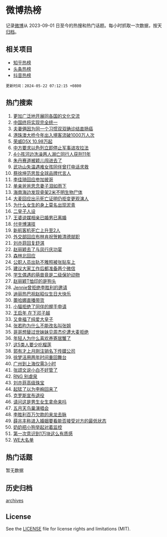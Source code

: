 # 微博热榜

记录[微博](https://www.weibo.com)从 2023-09-01 日至今的热搜和热门话题。每小时抓取一次数据，按天[归档](archives)。

## 相关项目

- [知乎热榜](https://github.com/hotarchive/zhihu)
- [头条热榜](https://github.com/hotarchive/toutiao)
- [抖音热榜](https://github.com/hotarchive/douyin)


`更新时间：2024-05-22 07:12:15 +0800`

## 热门搜索

1. [更加广泛地开展同各国的文化交流](https://m.weibo.cn/search?containerid=100103type%3D1%26t%3D10%26q%3D%23%E6%9B%B4%E5%8A%A0%E5%B9%BF%E6%B3%9B%E5%9C%B0%E5%BC%80%E5%B1%95%E5%90%8C%E5%90%84%E5%9B%BD%E7%9A%84%E6%96%87%E5%8C%96%E4%BA%A4%E6%B5%81%23&stream_entry_id=51&isnewpage=1&extparam=seat%3D1%26stream_entry_id%3D51%26c_type%3D51%26q%3D%2523%25E6%259B%25B4%25E5%258A%25A0%25E5%25B9%25BF%25E6%25B3%259B%25E5%259C%25B0%25E5%25BC%2580%25E5%25B1%2595%25E5%2590%258C%25E5%2590%2584%25E5%259B%25BD%25E7%259A%2584%25E6%2596%2587%25E5%258C%2596%25E4%25BA%25A4%25E6%25B5%2581%2523%26cate%3D10103%26pos%3D0%26dgr%3D0%26filter_type%3Drealtimehot%26display_time%3D1716333134%26pre_seqid%3D1716333134089032306172)
1. [中国终将实现完全统一](https://m.weibo.cn/search?containerid=100103type%3D1%26t%3D10%26q%3D%23%E4%B8%AD%E5%9B%BD%E7%BB%88%E5%B0%86%E5%AE%9E%E7%8E%B0%E5%AE%8C%E5%85%A8%E7%BB%9F%E4%B8%80%23&stream_entry_id=31&isnewpage=1&extparam=seat%3D1%26stream_entry_id%3D31%26flag%3D2%26lcate%3D5001%26band_rank%3D1%26filter_type%3Drealtimehot%26realpos%3D1%26c_type%3D31%26q%3D%2523%25E4%25B8%25AD%25E5%259B%25BD%25E7%25BB%2588%25E5%25B0%2586%25E5%25AE%259E%25E7%258E%25B0%25E5%25AE%258C%25E5%2585%25A8%25E7%25BB%259F%25E4%25B8%2580%2523%26cate%3D5001%26pos%3D0%26dgr%3D0%26display_time%3D1716333134%26pre_seqid%3D1716333134089032306172)
1. [夫妻俩因为同一个习惯双双确诊结直肠癌](https://m.weibo.cn/search?containerid=100103type%3D1%26t%3D10%26q%3D%23%E5%A4%AB%E5%A6%BB%E4%BF%A9%E5%9B%A0%E4%B8%BA%E5%90%8C%E4%B8%80%E4%B8%AA%E4%B9%A0%E6%83%AF%E5%8F%8C%E5%8F%8C%E7%A1%AE%E8%AF%8A%E7%BB%93%E7%9B%B4%E8%82%A0%E7%99%8C%23&stream_entry_id=31&isnewpage=1&extparam=seat%3D1%26stream_entry_id%3D31%26flag%3D2%26lcate%3D5001%26band_rank%3D2%26filter_type%3Drealtimehot%26realpos%3D2%26c_type%3D31%26q%3D%2523%25E5%25A4%25AB%25E5%25A6%25BB%25E4%25BF%25A9%25E5%259B%25A0%25E4%25B8%25BA%25E5%2590%258C%25E4%25B8%2580%25E4%25B8%25AA%25E4%25B9%25A0%25E6%2583%25AF%25E5%258F%258C%25E5%258F%258C%25E7%25A1%25AE%25E8%25AF%258A%25E7%25BB%2593%25E7%259B%25B4%25E8%2582%25A0%25E7%2599%258C%2523%26cate%3D5001%26pos%3D1%26dgr%3D0%26display_time%3D1716333134%26pre_seqid%3D1716333134089032306172)
1. [港珠澳大桥今年出入境客流破1000万人次](https://m.weibo.cn/search?containerid=100103type%3D1%26t%3D10%26q%3D%23%E6%B8%AF%E7%8F%A0%E6%BE%B3%E5%A4%A7%E6%A1%A5%E4%BB%8A%E5%B9%B4%E5%87%BA%E5%85%A5%E5%A2%83%E5%AE%A2%E6%B5%81%E7%A0%B41000%E4%B8%87%E4%BA%BA%E6%AC%A1%23&stream_entry_id=31&isnewpage=1&extparam=seat%3D1%26stream_entry_id%3D31%26flag%3D0%26lcate%3D5001%26band_rank%3D3%26filter_type%3Drealtimehot%26realpos%3D3%26c_type%3D31%26q%3D%2523%25E6%25B8%25AF%25E7%258F%25A0%25E6%25BE%25B3%25E5%25A4%25A7%25E6%25A1%25A5%25E4%25BB%258A%25E5%25B9%25B4%25E5%2587%25BA%25E5%2585%25A5%25E5%25A2%2583%25E5%25AE%25A2%25E6%25B5%2581%25E7%25A0%25B41000%25E4%25B8%2587%25E4%25BA%25BA%25E6%25AC%25A1%2523%26cate%3D5001%26pos%3D2%26dgr%3D0%26display_time%3D1716333134%26pre_seqid%3D1716333134089032306172)
1. [荣威D5X 10.98万起](https://m.weibo.cn/search?containerid=100103type%3D1%26t%3D10%26q%3D%23%E8%8D%A3%E5%A8%81D5X+10.98%E4%B8%87%E8%B5%B7%23&stream_entry_id=31&isnewpage=1&extparam=seat%3D1%26stream_entry_id%3D31%26c_type%3D31%26band_rank%3D4%26filter_type%3Drealtimehot%26lcate%3D5001%26topic_ad%3D1%26is_ad_pos%3D1%26cate%3D5001%26q%3D%2523%25E8%258D%25A3%25E5%25A8%2581D5X%252010.98%25E4%25B8%2587%25E8%25B5%25B7%2523%26pos%3D3%26dgr%3D0%26adid%3D237447%26display_time%3D1716333134%26pre_seqid%3D1716333134089032306172)
1. [中方要求以色列立即停止军事进攻拉法](https://m.weibo.cn/search?containerid=100103type%3D1%26t%3D10%26q%3D%23%E4%B8%AD%E6%96%B9%E8%A6%81%E6%B1%82%E4%BB%A5%E8%89%B2%E5%88%97%E7%AB%8B%E5%8D%B3%E5%81%9C%E6%AD%A2%E5%86%9B%E4%BA%8B%E8%BF%9B%E6%94%BB%E6%8B%89%E6%B3%95%23&stream_entry_id=31&isnewpage=1&extparam=seat%3D1%26stream_entry_id%3D31%26flag%3D2%26lcate%3D5001%26band_rank%3D4%26filter_type%3Drealtimehot%26realpos%3D4%26c_type%3D31%26q%3D%2523%25E4%25B8%25AD%25E6%2596%25B9%25E8%25A6%2581%25E6%25B1%2582%25E4%25BB%25A5%25E8%2589%25B2%25E5%2588%2597%25E7%25AB%258B%25E5%258D%25B3%25E5%2581%259C%25E6%25AD%25A2%25E5%2586%259B%25E4%25BA%258B%25E8%25BF%259B%25E6%2594%25BB%25E6%258B%2589%25E6%25B3%2595%2523%26cate%3D5001%26pos%3D4%26dgr%3D0%26display_time%3D1716333134%26pre_seqid%3D1716333134089032306172)
1. [4小孩河边洗澡两人溺亡同行人获刑11年](https://m.weibo.cn/search?containerid=100103type%3D1%26t%3D10%26q%3D%234%E5%B0%8F%E5%AD%A9%E6%B2%B3%E8%BE%B9%E6%B4%97%E6%BE%A1%E4%B8%A4%E4%BA%BA%E6%BA%BA%E4%BA%A1%E5%90%8C%E8%A1%8C%E4%BA%BA%E8%8E%B7%E5%88%9111%E5%B9%B4%23&stream_entry_id=31&isnewpage=1&extparam=seat%3D1%26stream_entry_id%3D31%26flag%3D2%26lcate%3D5001%26band_rank%3D5%26filter_type%3Drealtimehot%26realpos%3D5%26c_type%3D31%26q%3D%25234%25E5%25B0%258F%25E5%25AD%25A9%25E6%25B2%25B3%25E8%25BE%25B9%25E6%25B4%2597%25E6%25BE%25A1%25E4%25B8%25A4%25E4%25BA%25BA%25E6%25BA%25BA%25E4%25BA%25A1%25E5%2590%258C%25E8%25A1%258C%25E4%25BA%25BA%25E8%258E%25B7%25E5%2588%259111%25E5%25B9%25B4%2523%26cate%3D5001%26pos%3D5%26dgr%3D0%26display_time%3D1716333134%26pre_seqid%3D1716333134089032306172)
1. [朱丹赛道被颖儿闯进去了](https://m.weibo.cn/search?containerid=100103type%3D1%26t%3D10%26q%3D%23%E6%9C%B1%E4%B8%B9%E8%B5%9B%E9%81%93%E8%A2%AB%E9%A2%96%E5%84%BF%E9%97%AF%E8%BF%9B%E5%8E%BB%E4%BA%86%23&stream_entry_id=31&isnewpage=1&extparam=seat%3D1%26stream_entry_id%3D31%26flag%3D2%26lcate%3D5001%26band_rank%3D6%26filter_type%3Drealtimehot%26realpos%3D6%26c_type%3D31%26q%3D%2523%25E6%259C%25B1%25E4%25B8%25B9%25E8%25B5%259B%25E9%2581%2593%25E8%25A2%25AB%25E9%25A2%2596%25E5%2584%25BF%25E9%2597%25AF%25E8%25BF%259B%25E5%258E%25BB%25E4%25BA%2586%2523%26cate%3D5001%26pos%3D6%26dgr%3D0%26display_time%3D1716333134%26pre_seqid%3D1716333134089032306172)
1. [武功山失温遇难女孩同伴曾打电话求救](https://m.weibo.cn/search?containerid=100103type%3D1%26t%3D10%26q%3D%23%E6%AD%A6%E5%8A%9F%E5%B1%B1%E5%A4%B1%E6%B8%A9%E9%81%87%E9%9A%BE%E5%A5%B3%E5%AD%A9%E5%90%8C%E4%BC%B4%E6%9B%BE%E6%89%93%E7%94%B5%E8%AF%9D%E6%B1%82%E6%95%91%23&stream_entry_id=31&isnewpage=1&extparam=seat%3D1%26stream_entry_id%3D31%26flag%3D2%26lcate%3D5001%26band_rank%3D7%26filter_type%3Drealtimehot%26realpos%3D7%26c_type%3D31%26q%3D%2523%25E6%25AD%25A6%25E5%258A%259F%25E5%25B1%25B1%25E5%25A4%25B1%25E6%25B8%25A9%25E9%2581%2587%25E9%259A%25BE%25E5%25A5%25B3%25E5%25AD%25A9%25E5%2590%258C%25E4%25BC%25B4%25E6%259B%25BE%25E6%2589%2593%25E7%2594%25B5%25E8%25AF%259D%25E6%25B1%2582%25E6%2595%2591%2523%26cate%3D5001%26pos%3D7%26dgr%3D0%26display_time%3D1716333134%26pre_seqid%3D1716333134089032306172)
1. [蔡徐坤范思哲全球品牌代言人](https://m.weibo.cn/search?containerid=100103type%3D1%26t%3D10%26q%3D%23%E8%94%A1%E5%BE%90%E5%9D%A4%E8%8C%83%E6%80%9D%E5%93%B2%E5%85%A8%E7%90%83%E5%93%81%E7%89%8C%E4%BB%A3%E8%A8%80%E4%BA%BA%23&stream_entry_id=31&isnewpage=1&extparam=seat%3D1%26stream_entry_id%3D31%26flag%3D16%26lcate%3D5001%26band_rank%3D8%26filter_type%3Drealtimehot%26realpos%3D8%26c_type%3D31%26q%3D%2523%25E8%2594%25A1%25E5%25BE%2590%25E5%259D%25A4%25E8%258C%2583%25E6%2580%259D%25E5%2593%25B2%25E5%2585%25A8%25E7%2590%2583%25E5%2593%2581%25E7%2589%258C%25E4%25BB%25A3%25E8%25A8%2580%25E4%25BA%25BA%2523%26cate%3D5001%26pos%3D8%26dgr%3D0%26display_time%3D1716333134%26pre_seqid%3D1716333134089032306172)
1. [李佳琦回应参加披哥](https://m.weibo.cn/search?containerid=100103type%3D1%26t%3D10%26q%3D%23%E6%9D%8E%E4%BD%B3%E7%90%A6%E5%9B%9E%E5%BA%94%E5%8F%82%E5%8A%A0%E6%8A%AB%E5%93%A5%23&stream_entry_id=31&isnewpage=1&extparam=seat%3D1%26stream_entry_id%3D31%26flag%3D2%26lcate%3D5001%26band_rank%3D9%26filter_type%3Drealtimehot%26realpos%3D9%26c_type%3D31%26q%3D%2523%25E6%259D%258E%25E4%25BD%25B3%25E7%2590%25A6%25E5%259B%259E%25E5%25BA%2594%25E5%258F%2582%25E5%258A%25A0%25E6%258A%25AB%25E5%2593%25A5%2523%26cate%3D5001%26pos%3D9%26dgr%3D0%26display_time%3D1716333134%26pre_seqid%3D1716333134089032306172)
1. [单亲爸爸思念妻子泪如雨下](https://m.weibo.cn/search?containerid=100103type%3D1%26t%3D10%26q%3D%23%E5%8D%95%E4%BA%B2%E7%88%B8%E7%88%B8%E6%80%9D%E5%BF%B5%E5%A6%BB%E5%AD%90%E6%B3%AA%E5%A6%82%E9%9B%A8%E4%B8%8B%23&stream_entry_id=31&isnewpage=1&extparam=seat%3D1%26stream_entry_id%3D31%26flag%3D32768%26lcate%3D5001%26band_rank%3D10%26filter_type%3Drealtimehot%26realpos%3D10%26c_type%3D31%26q%3D%2523%25E5%258D%2595%25E4%25BA%25B2%25E7%2588%25B8%25E7%2588%25B8%25E6%2580%259D%25E5%25BF%25B5%25E5%25A6%25BB%25E5%25AD%2590%25E6%25B3%25AA%25E5%25A6%2582%25E9%259B%25A8%25E4%25B8%258B%2523%26cate%3D5001%26pos%3D10%26dgr%3D0%26display_time%3D1716333134%26pre_seqid%3D1716333134089032306172)
1. [海南海边发现骨架2米不明生物尸体](https://m.weibo.cn/search?containerid=100103type%3D1%26t%3D10%26q%3D%23%E6%B5%B7%E5%8D%97%E6%B5%B7%E8%BE%B9%E5%8F%91%E7%8E%B0%E9%AA%A8%E6%9E%B62%E7%B1%B3%E4%B8%8D%E6%98%8E%E7%94%9F%E7%89%A9%E5%B0%B8%E4%BD%93%23&stream_entry_id=31&isnewpage=1&extparam=seat%3D1%26stream_entry_id%3D31%26flag%3D2%26lcate%3D5001%26band_rank%3D11%26filter_type%3Drealtimehot%26realpos%3D11%26c_type%3D31%26q%3D%2523%25E6%25B5%25B7%25E5%258D%2597%25E6%25B5%25B7%25E8%25BE%25B9%25E5%258F%2591%25E7%258E%25B0%25E9%25AA%25A8%25E6%259E%25B62%25E7%25B1%25B3%25E4%25B8%258D%25E6%2598%258E%25E7%2594%259F%25E7%2589%25A9%25E5%25B0%25B8%25E4%25BD%2593%2523%26cate%3D5001%26pos%3D11%26dgr%3D0%26display_time%3D1716333134%26pre_seqid%3D1716333134089032306172)
1. [大麦回应出示死亡证明仍拒变更观演人](https://m.weibo.cn/search?containerid=100103type%3D1%26t%3D10%26q%3D%23%E5%A4%A7%E9%BA%A6%E5%9B%9E%E5%BA%94%E5%87%BA%E7%A4%BA%E6%AD%BB%E4%BA%A1%E8%AF%81%E6%98%8E%E4%BB%8D%E6%8B%92%E5%8F%98%E6%9B%B4%E8%A7%82%E6%BC%94%E4%BA%BA%23&stream_entry_id=31&isnewpage=1&extparam=seat%3D1%26stream_entry_id%3D31%26flag%3D2%26lcate%3D5001%26band_rank%3D12%26filter_type%3Drealtimehot%26realpos%3D12%26c_type%3D31%26q%3D%2523%25E5%25A4%25A7%25E9%25BA%25A6%25E5%259B%259E%25E5%25BA%2594%25E5%2587%25BA%25E7%25A4%25BA%25E6%25AD%25BB%25E4%25BA%25A1%25E8%25AF%2581%25E6%2598%258E%25E4%25BB%258D%25E6%258B%2592%25E5%258F%2598%25E6%259B%25B4%25E8%25A7%2582%25E6%25BC%2594%25E4%25BA%25BA%2523%26cate%3D5001%26pos%3D12%26dgr%3D0%26display_time%3D1716333134%26pre_seqid%3D1716333134089032306172)
1. [为什么女生的身上莫名出现淤青](https://m.weibo.cn/search?containerid=100103type%3D1%26t%3D10%26q%3D%E4%B8%BA%E4%BB%80%E4%B9%88%E5%A5%B3%E7%94%9F%E7%9A%84%E8%BA%AB%E4%B8%8A%E8%8E%AB%E5%90%8D%E5%87%BA%E7%8E%B0%E6%B7%A4%E9%9D%92&stream_entry_id=31&isnewpage=1&extparam=seat%3D1%26stream_entry_id%3D31%26flag%3D2%26lcate%3D5001%26band_rank%3D13%26filter_type%3Drealtimehot%26realpos%3D13%26c_type%3D31%26q%3D%25E4%25B8%25BA%25E4%25BB%2580%25E4%25B9%2588%25E5%25A5%25B3%25E7%2594%259F%25E7%259A%2584%25E8%25BA%25AB%25E4%25B8%258A%25E8%258E%25AB%25E5%2590%258D%25E5%2587%25BA%25E7%258E%25B0%25E6%25B7%25A4%25E9%259D%2592%26cate%3D5001%26pos%3D13%26dgr%3D0%26display_time%3D1716333134%26pre_seqid%3D1716333134089032306172)
1. [二皇子人设](https://m.weibo.cn/search?containerid=100103type%3D1%26t%3D10%26q%3D%23%E4%BA%8C%E7%9A%87%E5%AD%90%E4%BA%BA%E8%AE%BE%23&stream_entry_id=31&isnewpage=1&extparam=seat%3D1%26stream_entry_id%3D31%26flag%3D0%26lcate%3D5001%26band_rank%3D14%26filter_type%3Drealtimehot%26realpos%3D14%26c_type%3D31%26q%3D%2523%25E4%25BA%258C%25E7%259A%2587%25E5%25AD%2590%25E4%25BA%25BA%25E8%25AE%25BE%2523%26cate%3D5001%26pos%3D14%26dgr%3D0%26display_time%3D1716333134%26pre_seqid%3D1716333134089032306172)
1. [王婆说媒相亲已婚男已离婚](https://m.weibo.cn/search?containerid=100103type%3D1%26t%3D10%26q%3D%23%E7%8E%8B%E5%A9%86%E8%AF%B4%E5%AA%92%E7%9B%B8%E4%BA%B2%E5%B7%B2%E5%A9%9A%E7%94%B7%E5%B7%B2%E7%A6%BB%E5%A9%9A%23&stream_entry_id=31&isnewpage=1&extparam=seat%3D1%26stream_entry_id%3D31%26flag%3D0%26lcate%3D5001%26band_rank%3D15%26filter_type%3Drealtimehot%26realpos%3D15%26c_type%3D31%26q%3D%2523%25E7%258E%258B%25E5%25A9%2586%25E8%25AF%25B4%25E5%25AA%2592%25E7%259B%25B8%25E4%25BA%25B2%25E5%25B7%25B2%25E5%25A9%259A%25E7%2594%25B7%25E5%25B7%25B2%25E7%25A6%25BB%25E5%25A9%259A%2523%26cate%3D5001%26pos%3D15%26dgr%3D0%26display_time%3D1716333134%26pre_seqid%3D1716333134089032306172)
1. [付辛博演技](https://m.weibo.cn/search?containerid=100103type%3D1%26t%3D10%26q%3D%E4%BB%98%E8%BE%9B%E5%8D%9A%E6%BC%94%E6%8A%80&stream_entry_id=31&isnewpage=1&extparam=seat%3D1%26stream_entry_id%3D31%26flag%3D0%26lcate%3D5001%26band_rank%3D16%26filter_type%3Drealtimehot%26realpos%3D16%26c_type%3D31%26q%3D%25E4%25BB%2598%25E8%25BE%259B%25E5%258D%259A%25E6%25BC%2594%25E6%258A%2580%26cate%3D5001%26pos%3D16%26dgr%3D0%26display_time%3D1716333134%26pre_seqid%3D1716333134089032306172)
1. [新航客机死亡上升至2人](https://m.weibo.cn/search?containerid=100103type%3D1%26t%3D10%26q%3D%23%E6%96%B0%E8%88%AA%E5%AE%A2%E6%9C%BA%E6%AD%BB%E4%BA%A1%E4%B8%8A%E5%8D%87%E8%87%B32%E4%BA%BA%23&stream_entry_id=31&isnewpage=1&extparam=seat%3D1%26stream_entry_id%3D31%26flag%3D0%26lcate%3D5001%26band_rank%3D17%26filter_type%3Drealtimehot%26realpos%3D17%26c_type%3D31%26q%3D%2523%25E6%2596%25B0%25E8%2588%25AA%25E5%25AE%25A2%25E6%259C%25BA%25E6%25AD%25BB%25E4%25BA%25A1%25E4%25B8%258A%25E5%258D%2587%25E8%2587%25B32%25E4%25BA%25BA%2523%26cate%3D5001%26pos%3D17%26dgr%3D0%26display_time%3D1716333134%26pre_seqid%3D1716333134089032306172)
1. [外交部回应布林肯祝贺赖清德就职](https://m.weibo.cn/search?containerid=100103type%3D1%26t%3D10%26q%3D%23%E5%A4%96%E4%BA%A4%E9%83%A8%E5%9B%9E%E5%BA%94%E5%B8%83%E6%9E%97%E8%82%AF%E7%A5%9D%E8%B4%BA%E8%B5%96%E6%B8%85%E5%BE%B7%E5%B0%B1%E8%81%8C%23&stream_entry_id=31&isnewpage=1&extparam=seat%3D1%26stream_entry_id%3D31%26flag%3D0%26lcate%3D5001%26band_rank%3D18%26filter_type%3Drealtimehot%26realpos%3D18%26c_type%3D31%26q%3D%2523%25E5%25A4%2596%25E4%25BA%25A4%25E9%2583%25A8%25E5%259B%259E%25E5%25BA%2594%25E5%25B8%2583%25E6%259E%2597%25E8%2582%25AF%25E7%25A5%259D%25E8%25B4%25BA%25E8%25B5%2596%25E6%25B8%2585%25E5%25BE%25B7%25E5%25B0%25B1%25E8%2581%258C%2523%26cate%3D5001%26pos%3D18%26dgr%3D0%26display_time%3D1716333134%26pre_seqid%3D1716333134089032306172)
1. [刘亦菲回复舒淇](https://m.weibo.cn/search?containerid=100103type%3D1%26t%3D10%26q%3D%23%E5%88%98%E4%BA%A6%E8%8F%B2%E5%9B%9E%E5%A4%8D%E8%88%92%E6%B7%87%23&stream_entry_id=31&isnewpage=1&extparam=seat%3D1%26stream_entry_id%3D31%26flag%3D0%26lcate%3D5001%26band_rank%3D19%26filter_type%3Drealtimehot%26realpos%3D19%26c_type%3D31%26q%3D%2523%25E5%2588%2598%25E4%25BA%25A6%25E8%258F%25B2%25E5%259B%259E%25E5%25A4%258D%25E8%2588%2592%25E6%25B7%2587%2523%26cate%3D5001%26pos%3D19%26dgr%3D0%26display_time%3D1716333134%26pre_seqid%3D1716333134089032306172)
1. [赵丽颖去了与凤行庆功宴](https://m.weibo.cn/search?containerid=100103type%3D1%26t%3D10%26q%3D%23%E8%B5%B5%E4%B8%BD%E9%A2%96%E5%8E%BB%E4%BA%86%E4%B8%8E%E5%87%A4%E8%A1%8C%E5%BA%86%E5%8A%9F%E5%AE%B4%23&stream_entry_id=31&isnewpage=1&extparam=seat%3D1%26stream_entry_id%3D31%26flag%3D0%26lcate%3D5001%26band_rank%3D20%26filter_type%3Drealtimehot%26realpos%3D20%26c_type%3D31%26q%3D%2523%25E8%25B5%25B5%25E4%25B8%25BD%25E9%25A2%2596%25E5%258E%25BB%25E4%25BA%2586%25E4%25B8%258E%25E5%2587%25A4%25E8%25A1%258C%25E5%25BA%2586%25E5%258A%259F%25E5%25AE%25B4%2523%26cate%3D5001%26pos%3D20%26dgr%3D0%26display_time%3D1716333134%26pre_seqid%3D1716333134089032306172)
1. [森林北回应](https://m.weibo.cn/search?containerid=100103type%3D1%26t%3D10%26q%3D%23%E6%A3%AE%E6%9E%97%E5%8C%97%E5%9B%9E%E5%BA%94%23&stream_entry_id=31&isnewpage=1&extparam=seat%3D1%26stream_entry_id%3D31%26flag%3D2%26lcate%3D5001%26band_rank%3D21%26filter_type%3Drealtimehot%26realpos%3D21%26c_type%3D31%26q%3D%2523%25E6%25A3%25AE%25E6%259E%2597%25E5%258C%2597%25E5%259B%259E%25E5%25BA%2594%2523%26cate%3D5001%26pos%3D21%26dgr%3D0%26display_time%3D1716333134%26pre_seqid%3D1716333134089032306172)
1. [公职人员出轨不雅照被张贴车上](https://m.weibo.cn/search?containerid=100103type%3D1%26t%3D10%26q%3D%23%E5%85%AC%E8%81%8C%E4%BA%BA%E5%91%98%E5%87%BA%E8%BD%A8%E4%B8%8D%E9%9B%85%E7%85%A7%E8%A2%AB%E5%BC%A0%E8%B4%B4%E8%BD%A6%E4%B8%8A%23&stream_entry_id=31&isnewpage=1&extparam=seat%3D1%26stream_entry_id%3D31%26flag%3D2%26lcate%3D5001%26band_rank%3D22%26filter_type%3Drealtimehot%26realpos%3D22%26c_type%3D31%26q%3D%2523%25E5%2585%25AC%25E8%2581%258C%25E4%25BA%25BA%25E5%2591%2598%25E5%2587%25BA%25E8%25BD%25A8%25E4%25B8%258D%25E9%259B%2585%25E7%2585%25A7%25E8%25A2%25AB%25E5%25BC%25A0%25E8%25B4%25B4%25E8%25BD%25A6%25E4%25B8%258A%2523%26cate%3D5001%26pos%3D22%26dgr%3D0%26display_time%3D1716333134%26pre_seqid%3D1716333134089032306172)
1. [建议大家工作后都准备两个微信](https://m.weibo.cn/search?containerid=100103type%3D1%26t%3D10%26q%3D%23%E5%BB%BA%E8%AE%AE%E5%A4%A7%E5%AE%B6%E5%B7%A5%E4%BD%9C%E5%90%8E%E9%83%BD%E5%87%86%E5%A4%87%E4%B8%A4%E4%B8%AA%E5%BE%AE%E4%BF%A1%23&stream_entry_id=31&isnewpage=1&extparam=seat%3D1%26stream_entry_id%3D31%26flag%3D0%26lcate%3D5001%26band_rank%3D23%26filter_type%3Drealtimehot%26realpos%3D23%26c_type%3D31%26q%3D%2523%25E5%25BB%25BA%25E8%25AE%25AE%25E5%25A4%25A7%25E5%25AE%25B6%25E5%25B7%25A5%25E4%25BD%259C%25E5%2590%258E%25E9%2583%25BD%25E5%2587%2586%25E5%25A4%2587%25E4%25B8%25A4%25E4%25B8%25AA%25E5%25BE%25AE%25E4%25BF%25A1%2523%26cate%3D5001%26pos%3D23%26dgr%3D0%26display_time%3D1716333134%26pre_seqid%3D1716333134089032306172)
1. [学生偶遇的萌兽竟是二级保护动物](https://m.weibo.cn/search?containerid=100103type%3D1%26t%3D10%26q%3D%23%E5%AD%A6%E7%94%9F%E5%81%B6%E9%81%87%E7%9A%84%E8%90%8C%E5%85%BD%E7%AB%9F%E6%98%AF%E4%BA%8C%E7%BA%A7%E4%BF%9D%E6%8A%A4%E5%8A%A8%E7%89%A9%23&stream_entry_id=31&isnewpage=1&extparam=seat%3D1%26stream_entry_id%3D31%26flag%3D1%26lcate%3D5001%26band_rank%3D24%26filter_type%3Drealtimehot%26realpos%3D24%26c_type%3D31%26q%3D%2523%25E5%25AD%25A6%25E7%2594%259F%25E5%2581%25B6%25E9%2581%2587%25E7%259A%2584%25E8%2590%258C%25E5%2585%25BD%25E7%25AB%259F%25E6%2598%25AF%25E4%25BA%258C%25E7%25BA%25A7%25E4%25BF%259D%25E6%258A%25A4%25E5%258A%25A8%25E7%2589%25A9%2523%26cate%3D5001%26pos%3D24%26dgr%3D0%26display_time%3D1716333134%26pre_seqid%3D1716333134089032306172)
1. [赵丽颖T恤印的是狗头](https://m.weibo.cn/search?containerid=100103type%3D1%26t%3D10%26q%3D%23%E8%B5%B5%E4%B8%BD%E9%A2%96T%E6%81%A4%E5%8D%B0%E7%9A%84%E6%98%AF%E7%8B%97%E5%A4%B4%23&stream_entry_id=31&isnewpage=1&extparam=seat%3D1%26stream_entry_id%3D31%26flag%3D0%26lcate%3D5001%26band_rank%3D25%26filter_type%3Drealtimehot%26realpos%3D25%26c_type%3D31%26q%3D%2523%25E8%25B5%25B5%25E4%25B8%25BD%25E9%25A2%2596T%25E6%2581%25A4%25E5%258D%25B0%25E7%259A%2584%25E6%2598%25AF%25E7%258B%2597%25E5%25A4%25B4%2523%26cate%3D5001%26pos%3D25%26dgr%3D0%26display_time%3D1716333134%26pre_seqid%3D1716333134089032306172)
1. [Jennie曾拒绝李胜利的邀请](https://m.weibo.cn/search?containerid=100103type%3D1%26t%3D10%26q%3D%23Jennie%E6%9B%BE%E6%8B%92%E7%BB%9D%E6%9D%8E%E8%83%9C%E5%88%A9%E7%9A%84%E9%82%80%E8%AF%B7%23&stream_entry_id=31&isnewpage=1&extparam=seat%3D1%26stream_entry_id%3D31%26flag%3D0%26lcate%3D5001%26band_rank%3D26%26filter_type%3Drealtimehot%26realpos%3D26%26c_type%3D31%26q%3D%2523Jennie%25E6%259B%25BE%25E6%258B%2592%25E7%25BB%259D%25E6%259D%258E%25E8%2583%259C%25E5%2588%25A9%25E7%259A%2584%25E9%2582%2580%25E8%25AF%25B7%2523%26cate%3D5001%26pos%3D26%26dgr%3D0%26display_time%3D1716333134%26pre_seqid%3D1716333134089032306172)
1. [迪丽热巴祝赵昭仪生日大快乐](https://m.weibo.cn/search?containerid=100103type%3D1%26t%3D10%26q%3D%23%E8%BF%AA%E4%B8%BD%E7%83%AD%E5%B7%B4%E7%A5%9D%E8%B5%B5%E6%98%AD%E4%BB%AA%E7%94%9F%E6%97%A5%E5%A4%A7%E5%BF%AB%E4%B9%90%23&stream_entry_id=31&isnewpage=1&extparam=seat%3D1%26stream_entry_id%3D31%26flag%3D0%26lcate%3D5001%26band_rank%3D27%26filter_type%3Drealtimehot%26realpos%3D27%26c_type%3D31%26q%3D%2523%25E8%25BF%25AA%25E4%25B8%25BD%25E7%2583%25AD%25E5%25B7%25B4%25E7%25A5%259D%25E8%25B5%25B5%25E6%2598%25AD%25E4%25BB%25AA%25E7%2594%259F%25E6%2597%25A5%25E5%25A4%25A7%25E5%25BF%25AB%25E4%25B9%2590%2523%26cate%3D5001%26pos%3D27%26dgr%3D0%26display_time%3D1716333134%26pre_seqid%3D1716333134089032306172)
1. [蕾哈娜直播带货](https://m.weibo.cn/search?containerid=100103type%3D1%26t%3D10%26q%3D%23%E8%95%BE%E5%93%88%E5%A8%9C%E7%9B%B4%E6%92%AD%E5%B8%A6%E8%B4%A7%23&stream_entry_id=31&isnewpage=1&extparam=seat%3D1%26stream_entry_id%3D31%26flag%3D0%26lcate%3D5001%26band_rank%3D28%26filter_type%3Drealtimehot%26realpos%3D28%26c_type%3D31%26q%3D%2523%25E8%2595%25BE%25E5%2593%2588%25E5%25A8%259C%25E7%259B%25B4%25E6%2592%25AD%25E5%25B8%25A6%25E8%25B4%25A7%2523%26cate%3D5001%26pos%3D28%26dgr%3D0%26display_time%3D1716333134%26pre_seqid%3D1716333134089032306172)
1. [小猫拒绝了同伴的握手申请](https://m.weibo.cn/search?containerid=100103type%3D1%26t%3D10%26q%3D%E5%B0%8F%E7%8C%AB%E6%8B%92%E7%BB%9D%E4%BA%86%E5%90%8C%E4%BC%B4%E7%9A%84%E6%8F%A1%E6%89%8B%E7%94%B3%E8%AF%B7&stream_entry_id=31&isnewpage=1&extparam=seat%3D1%26stream_entry_id%3D31%26flag%3D0%26lcate%3D5001%26band_rank%3D29%26filter_type%3Drealtimehot%26realpos%3D29%26c_type%3D31%26q%3D%25E5%25B0%258F%25E7%258C%25AB%25E6%258B%2592%25E7%25BB%259D%25E4%25BA%2586%25E5%2590%258C%25E4%25BC%25B4%25E7%259A%2584%25E6%258F%25A1%25E6%2589%258B%25E7%2594%25B3%25E8%25AF%25B7%26cate%3D5001%26pos%3D29%26dgr%3D0%26display_time%3D1716333134%26pre_seqid%3D1716333134089032306172)
1. [王启年 在下邓子越](https://m.weibo.cn/search?containerid=100103type%3D1%26t%3D10%26q%3D%E7%8E%8B%E5%90%AF%E5%B9%B4+%E5%9C%A8%E4%B8%8B%E9%82%93%E5%AD%90%E8%B6%8A&stream_entry_id=31&isnewpage=1&extparam=seat%3D1%26stream_entry_id%3D31%26flag%3D0%26lcate%3D5001%26band_rank%3D30%26filter_type%3Drealtimehot%26realpos%3D30%26c_type%3D31%26q%3D%25E7%258E%258B%25E5%2590%25AF%25E5%25B9%25B4%2520%25E5%259C%25A8%25E4%25B8%258B%25E9%2582%2593%25E5%25AD%2590%25E8%25B6%258A%26cate%3D5001%26pos%3D30%26dgr%3D0%26display_time%3D1716333134%26pre_seqid%3D1716333134089032306172)
1. [又幸福了纯爱大皇子](https://m.weibo.cn/search?containerid=100103type%3D1%26t%3D10%26q%3D%E5%8F%88%E5%B9%B8%E7%A6%8F%E4%BA%86%E7%BA%AF%E7%88%B1%E5%A4%A7%E7%9A%87%E5%AD%90&stream_entry_id=31&isnewpage=1&extparam=seat%3D1%26stream_entry_id%3D31%26flag%3D0%26lcate%3D5001%26band_rank%3D31%26filter_type%3Drealtimehot%26realpos%3D31%26c_type%3D31%26q%3D%25E5%258F%2588%25E5%25B9%25B8%25E7%25A6%258F%25E4%25BA%2586%25E7%25BA%25AF%25E7%2588%25B1%25E5%25A4%25A7%25E7%259A%2587%25E5%25AD%2590%26cate%3D5001%26pos%3D31%26dgr%3D0%26display_time%3D1716333134%26pre_seqid%3D1716333134089032306172)
1. [张若昀为什么不能改名叫张姐](https://m.weibo.cn/search?containerid=100103type%3D1%26t%3D10%26q%3D%E5%BC%A0%E8%8B%A5%E6%98%80%E4%B8%BA%E4%BB%80%E4%B9%88%E4%B8%8D%E8%83%BD%E6%94%B9%E5%90%8D%E5%8F%AB%E5%BC%A0%E5%A7%90&stream_entry_id=31&isnewpage=1&extparam=seat%3D1%26stream_entry_id%3D31%26flag%3D0%26lcate%3D5001%26band_rank%3D32%26filter_type%3Drealtimehot%26realpos%3D32%26c_type%3D31%26q%3D%25E5%25BC%25A0%25E8%258B%25A5%25E6%2598%2580%25E4%25B8%25BA%25E4%25BB%2580%25E4%25B9%2588%25E4%25B8%258D%25E8%2583%25BD%25E6%2594%25B9%25E5%2590%258D%25E5%258F%25AB%25E5%25BC%25A0%25E5%25A7%2590%26cate%3D5001%26pos%3D32%26dgr%3D0%26display_time%3D1716333134%26pre_seqid%3D1716333134089032306172)
1. [哥哥想替过世妹妹见周杰伦遭大麦拒绝](https://m.weibo.cn/search?containerid=100103type%3D1%26t%3D10%26q%3D%23%E5%93%A5%E5%93%A5%E6%83%B3%E6%9B%BF%E8%BF%87%E4%B8%96%E5%A6%B9%E5%A6%B9%E8%A7%81%E5%91%A8%E6%9D%B0%E4%BC%A6%E9%81%AD%E5%A4%A7%E9%BA%A6%E6%8B%92%E7%BB%9D%23&stream_entry_id=31&isnewpage=1&extparam=seat%3D1%26stream_entry_id%3D31%26flag%3D0%26lcate%3D5001%26band_rank%3D33%26filter_type%3Drealtimehot%26realpos%3D33%26c_type%3D31%26q%3D%2523%25E5%2593%25A5%25E5%2593%25A5%25E6%2583%25B3%25E6%259B%25BF%25E8%25BF%2587%25E4%25B8%2596%25E5%25A6%25B9%25E5%25A6%25B9%25E8%25A7%2581%25E5%2591%25A8%25E6%259D%25B0%25E4%25BC%25A6%25E9%2581%25AD%25E5%25A4%25A7%25E9%25BA%25A6%25E6%258B%2592%25E7%25BB%259D%2523%26cate%3D5001%26pos%3D33%26dgr%3D0%26display_time%3D1716333134%26pre_seqid%3D1716333134089032306172)
1. [年轻人为什么喜欢养寄居蟹了](https://m.weibo.cn/search?containerid=100103type%3D1%26t%3D10%26q%3D%23%E5%B9%B4%E8%BD%BB%E4%BA%BA%E4%B8%BA%E4%BB%80%E4%B9%88%E5%96%9C%E6%AC%A2%E5%85%BB%E5%AF%84%E5%B1%85%E8%9F%B9%E4%BA%86%23&stream_entry_id=31&isnewpage=1&extparam=seat%3D1%26stream_entry_id%3D31%26flag%3D0%26lcate%3D5001%26band_rank%3D34%26filter_type%3Drealtimehot%26realpos%3D34%26c_type%3D31%26q%3D%2523%25E5%25B9%25B4%25E8%25BD%25BB%25E4%25BA%25BA%25E4%25B8%25BA%25E4%25BB%2580%25E4%25B9%2588%25E5%2596%259C%25E6%25AC%25A2%25E5%2585%25BB%25E5%25AF%2584%25E5%25B1%2585%25E8%259F%25B9%25E4%25BA%2586%2523%26cate%3D5001%26pos%3D34%26dgr%3D0%26display_time%3D1716333134%26pre_seqid%3D1716333134089032306172)
1. [这5类人要少吃榴莲](https://m.weibo.cn/search?containerid=100103type%3D1%26t%3D10%26q%3D%23%E8%BF%995%E7%B1%BB%E4%BA%BA%E8%A6%81%E5%B0%91%E5%90%83%E6%A6%B4%E8%8E%B2%23&stream_entry_id=31&isnewpage=1&extparam=seat%3D1%26stream_entry_id%3D31%26flag%3D0%26lcate%3D5001%26band_rank%3D35%26filter_type%3Drealtimehot%26realpos%3D35%26c_type%3D31%26q%3D%2523%25E8%25BF%25995%25E7%25B1%25BB%25E4%25BA%25BA%25E8%25A6%2581%25E5%25B0%2591%25E5%2590%2583%25E6%25A6%25B4%25E8%258E%25B2%2523%26cate%3D5001%26pos%3D35%26dgr%3D0%26display_time%3D1716333134%26pre_seqid%3D1716333134089032306172)
1. [郭有才上月刚注销名下传媒公司](https://m.weibo.cn/search?containerid=100103type%3D1%26t%3D10%26q%3D%23%E9%83%AD%E6%9C%89%E6%89%8D%E4%B8%8A%E6%9C%88%E5%88%9A%E6%B3%A8%E9%94%80%E5%90%8D%E4%B8%8B%E4%BC%A0%E5%AA%92%E5%85%AC%E5%8F%B8%23&stream_entry_id=31&isnewpage=1&extparam=seat%3D1%26stream_entry_id%3D31%26flag%3D1%26lcate%3D5001%26band_rank%3D36%26filter_type%3Drealtimehot%26realpos%3D36%26c_type%3D31%26q%3D%2523%25E9%2583%25AD%25E6%259C%2589%25E6%2589%258D%25E4%25B8%258A%25E6%259C%2588%25E5%2588%259A%25E6%25B3%25A8%25E9%2594%2580%25E5%2590%258D%25E4%25B8%258B%25E4%25BC%25A0%25E5%25AA%2592%25E5%2585%25AC%25E5%258F%25B8%2523%26cate%3D5001%26pos%3D36%26dgr%3D0%26display_time%3D1716333134%26pre_seqid%3D1716333134089032306172)
1. [徐梦洁用两年时间重回舞台](https://m.weibo.cn/search?containerid=100103type%3D1%26t%3D10%26q%3D%23%E5%BE%90%E6%A2%A6%E6%B4%81%E7%94%A8%E4%B8%A4%E5%B9%B4%E6%97%B6%E9%97%B4%E9%87%8D%E5%9B%9E%E8%88%9E%E5%8F%B0%23&stream_entry_id=31&isnewpage=1&extparam=seat%3D1%26stream_entry_id%3D31%26flag%3D0%26lcate%3D5001%26band_rank%3D37%26filter_type%3Drealtimehot%26realpos%3D37%26c_type%3D31%26q%3D%2523%25E5%25BE%2590%25E6%25A2%25A6%25E6%25B4%2581%25E7%2594%25A8%25E4%25B8%25A4%25E5%25B9%25B4%25E6%2597%25B6%25E9%2597%25B4%25E9%2587%258D%25E5%259B%259E%25E8%2588%259E%25E5%258F%25B0%2523%26cate%3D5001%26pos%3D37%26dgr%3D0%26display_time%3D1716333134%26pre_seqid%3D1716333134089032306172)
1. [广州到上海仅需3小时](https://m.weibo.cn/search?containerid=100103type%3D1%26t%3D10%26q%3D%23%E5%B9%BF%E5%B7%9E%E5%88%B0%E4%B8%8A%E6%B5%B7%E4%BB%85%E9%9C%803%E5%B0%8F%E6%97%B6%23&stream_entry_id=31&isnewpage=1&extparam=seat%3D1%26stream_entry_id%3D31%26flag%3D0%26lcate%3D5001%26band_rank%3D38%26filter_type%3Drealtimehot%26realpos%3D38%26c_type%3D31%26q%3D%2523%25E5%25B9%25BF%25E5%25B7%259E%25E5%2588%25B0%25E4%25B8%258A%25E6%25B5%25B7%25E4%25BB%2585%25E9%259C%25803%25E5%25B0%258F%25E6%2597%25B6%2523%26cate%3D5001%26pos%3D38%26dgr%3D0%26display_time%3D1716333134%26pre_seqid%3D1716333134089032306172)
1. [张颂文说小白不好管了](https://m.weibo.cn/search?containerid=100103type%3D1%26t%3D10%26q%3D%23%E5%BC%A0%E9%A2%82%E6%96%87%E8%AF%B4%E5%B0%8F%E7%99%BD%E4%B8%8D%E5%A5%BD%E7%AE%A1%E4%BA%86%23&stream_entry_id=31&isnewpage=1&extparam=seat%3D1%26stream_entry_id%3D31%26flag%3D0%26lcate%3D5001%26band_rank%3D39%26filter_type%3Drealtimehot%26realpos%3D39%26c_type%3D31%26q%3D%2523%25E5%25BC%25A0%25E9%25A2%2582%25E6%2596%2587%25E8%25AF%25B4%25E5%25B0%258F%25E7%2599%25BD%25E4%25B8%258D%25E5%25A5%25BD%25E7%25AE%25A1%25E4%25BA%2586%2523%26cate%3D5001%26pos%3D39%26dgr%3D0%26display_time%3D1716333134%26pre_seqid%3D1716333134089032306172)
1. [RNG 别虐泉](https://m.weibo.cn/search?containerid=100103type%3D1%26t%3D10%26q%3DRNG+%E5%88%AB%E8%99%90%E6%B3%89&stream_entry_id=31&isnewpage=1&extparam=seat%3D1%26stream_entry_id%3D31%26flag%3D0%26lcate%3D5001%26band_rank%3D40%26filter_type%3Drealtimehot%26realpos%3D40%26c_type%3D31%26q%3DRNG%2520%25E5%2588%25AB%25E8%2599%2590%25E6%25B3%2589%26cate%3D5001%26pos%3D40%26dgr%3D0%26display_time%3D1716333134%26pre_seqid%3D1716333134089032306172)
1. [刘亦菲高级珠宝](https://m.weibo.cn/search?containerid=100103type%3D1%26t%3D10%26q%3D%23%E5%88%98%E4%BA%A6%E8%8F%B2%E9%AB%98%E7%BA%A7%E7%8F%A0%E5%AE%9D%23&stream_entry_id=31&isnewpage=1&extparam=seat%3D1%26stream_entry_id%3D31%26flag%3D0%26lcate%3D5001%26band_rank%3D41%26filter_type%3Drealtimehot%26realpos%3D41%26c_type%3D31%26q%3D%2523%25E5%2588%2598%25E4%25BA%25A6%25E8%258F%25B2%25E9%25AB%2598%25E7%25BA%25A7%25E7%258F%25A0%25E5%25AE%259D%2523%26cate%3D5001%26pos%3D41%26dgr%3D0%26display_time%3D1716333134%26pre_seqid%3D1716333134089032306172)
1. [起猛了以为李峋回来了](https://m.weibo.cn/search?containerid=100103type%3D1%26t%3D10%26q%3D%23%E8%B5%B7%E7%8C%9B%E4%BA%86%E4%BB%A5%E4%B8%BA%E6%9D%8E%E5%B3%8B%E5%9B%9E%E6%9D%A5%E4%BA%86%23&stream_entry_id=31&isnewpage=1&extparam=seat%3D1%26stream_entry_id%3D31%26flag%3D0%26lcate%3D5001%26band_rank%3D42%26filter_type%3Drealtimehot%26realpos%3D42%26c_type%3D31%26q%3D%2523%25E8%25B5%25B7%25E7%258C%259B%25E4%25BA%2586%25E4%25BB%25A5%25E4%25B8%25BA%25E6%259D%258E%25E5%25B3%258B%25E5%259B%259E%25E6%259D%25A5%25E4%25BA%2586%2523%26cate%3D5001%26pos%3D42%26dgr%3D0%26display_time%3D1716333134%26pre_seqid%3D1716333134089032306172)
1. [克罗斯宣布退役](https://m.weibo.cn/search?containerid=100103type%3D1%26t%3D10%26q%3D%23%E5%85%8B%E7%BD%97%E6%96%AF%E5%AE%A3%E5%B8%83%E9%80%80%E5%BD%B9%23&stream_entry_id=31&isnewpage=1&extparam=seat%3D1%26stream_entry_id%3D31%26flag%3D0%26lcate%3D5001%26band_rank%3D43%26filter_type%3Drealtimehot%26realpos%3D43%26c_type%3D31%26q%3D%2523%25E5%2585%258B%25E7%25BD%2597%25E6%2596%25AF%25E5%25AE%25A3%25E5%25B8%2583%25E9%2580%2580%25E5%25BD%25B9%2523%26cate%3D5001%26pos%3D43%26dgr%3D0%26display_time%3D1716333134%26pre_seqid%3D1716333134089032306172)
1. [请问这是男生女生拿命来吗](https://m.weibo.cn/search?containerid=100103type%3D1%26t%3D10%26q%3D%E8%AF%B7%E9%97%AE%E8%BF%99%E6%98%AF%E7%94%B7%E7%94%9F%E5%A5%B3%E7%94%9F%E6%8B%BF%E5%91%BD%E6%9D%A5%E5%90%97&stream_entry_id=31&isnewpage=1&extparam=seat%3D1%26stream_entry_id%3D31%26flag%3D0%26lcate%3D5001%26band_rank%3D44%26filter_type%3Drealtimehot%26realpos%3D44%26c_type%3D31%26q%3D%25E8%25AF%25B7%25E9%2597%25AE%25E8%25BF%2599%25E6%2598%25AF%25E7%2594%25B7%25E7%2594%259F%25E5%25A5%25B3%25E7%2594%259F%25E6%258B%25BF%25E5%2591%25BD%25E6%259D%25A5%25E5%2590%2597%26cate%3D5001%26pos%3D44%26dgr%3D0%26display_time%3D1716333134%26pre_seqid%3D1716333134089032306172)
1. [五月天鸟巢演唱会](https://m.weibo.cn/search?containerid=100103type%3D1%26t%3D10%26q%3D%23%E4%BA%94%E6%9C%88%E5%A4%A9%E9%B8%9F%E5%B7%A2%E6%BC%94%E5%94%B1%E4%BC%9A%23&stream_entry_id=31&isnewpage=1&extparam=seat%3D1%26stream_entry_id%3D31%26flag%3D0%26lcate%3D5001%26band_rank%3D45%26filter_type%3Drealtimehot%26realpos%3D45%26c_type%3D31%26q%3D%2523%25E4%25BA%2594%25E6%259C%2588%25E5%25A4%25A9%25E9%25B8%259F%25E5%25B7%25A2%25E6%25BC%2594%25E5%2594%25B1%25E4%25BC%259A%2523%26cate%3D5001%26pos%3D45%26dgr%3D0%26display_time%3D1716333134%26pre_seqid%3D1716333134089032306172)
1. [李胜利百万欠款的来龙去脉](https://m.weibo.cn/search?containerid=100103type%3D1%26t%3D10%26q%3D%23%E6%9D%8E%E8%83%9C%E5%88%A9%E7%99%BE%E4%B8%87%E6%AC%A0%E6%AC%BE%E7%9A%84%E6%9D%A5%E9%BE%99%E5%8E%BB%E8%84%89%23&stream_entry_id=31&isnewpage=1&extparam=seat%3D1%26stream_entry_id%3D31%26flag%3D0%26lcate%3D5001%26band_rank%3D46%26filter_type%3Drealtimehot%26realpos%3D46%26c_type%3D31%26q%3D%2523%25E6%259D%258E%25E8%2583%259C%25E5%2588%25A9%25E7%2599%25BE%25E4%25B8%2587%25E6%25AC%25A0%25E6%25AC%25BE%25E7%259A%2584%25E6%259D%25A5%25E9%25BE%2599%25E5%258E%25BB%25E8%2584%2589%2523%26cate%3D5001%26pos%3D46%26dgr%3D0%26display_time%3D1716333134%26pre_seqid%3D1716333134089032306172)
1. [薛兆丰称进入婚姻要看能否接受对方的最低状态](https://m.weibo.cn/search?containerid=100103type%3D1%26t%3D10%26q%3D%23%E8%96%9B%E5%85%86%E4%B8%B0%E7%A7%B0%E8%BF%9B%E5%85%A5%E5%A9%9A%E5%A7%BB%E8%A6%81%E7%9C%8B%E8%83%BD%E5%90%A6%E6%8E%A5%E5%8F%97%E5%AF%B9%E6%96%B9%E7%9A%84%E6%9C%80%E4%BD%8E%E7%8A%B6%E6%80%81%23&stream_entry_id=31&isnewpage=1&extparam=seat%3D1%26stream_entry_id%3D31%26flag%3D0%26lcate%3D5001%26band_rank%3D47%26filter_type%3Drealtimehot%26realpos%3D47%26c_type%3D31%26q%3D%2523%25E8%2596%259B%25E5%2585%2586%25E4%25B8%25B0%25E7%25A7%25B0%25E8%25BF%259B%25E5%2585%25A5%25E5%25A9%259A%25E5%25A7%25BB%25E8%25A6%2581%25E7%259C%258B%25E8%2583%25BD%25E5%2590%25A6%25E6%258E%25A5%25E5%258F%2597%25E5%25AF%25B9%25E6%2596%25B9%25E7%259A%2584%25E6%259C%2580%25E4%25BD%258E%25E7%258A%25B6%25E6%2580%2581%2523%26cate%3D5001%26pos%3D47%26dgr%3D0%26display_time%3D1716333134%26pre_seqid%3D1716333134089032306172)
1. [奶奶把小狗举起对着监控](https://m.weibo.cn/search?containerid=100103type%3D1%26t%3D10%26q%3D%E5%A5%B6%E5%A5%B6%E6%8A%8A%E5%B0%8F%E7%8B%97%E4%B8%BE%E8%B5%B7%E5%AF%B9%E7%9D%80%E7%9B%91%E6%8E%A7&stream_entry_id=31&isnewpage=1&extparam=seat%3D1%26stream_entry_id%3D31%26flag%3D0%26lcate%3D5001%26band_rank%3D48%26filter_type%3Drealtimehot%26realpos%3D48%26c_type%3D31%26q%3D%25E5%25A5%25B6%25E5%25A5%25B6%25E6%258A%258A%25E5%25B0%258F%25E7%258B%2597%25E4%25B8%25BE%25E8%25B5%25B7%25E5%25AF%25B9%25E7%259D%2580%25E7%259B%2591%25E6%258E%25A7%26cate%3D5001%26pos%3D48%26dgr%3D0%26display_time%3D1716333134%26pre_seqid%3D1716333134089032306172)
1. [第一次意识到1万块这么有质感](https://m.weibo.cn/search?containerid=100103type%3D1%26t%3D10%26q%3D%23%E7%AC%AC%E4%B8%80%E6%AC%A1%E6%84%8F%E8%AF%86%E5%88%B01%E4%B8%87%E5%9D%97%E8%BF%99%E4%B9%88%E6%9C%89%E8%B4%A8%E6%84%9F%23&stream_entry_id=31&isnewpage=1&extparam=seat%3D1%26stream_entry_id%3D31%26flag%3D0%26lcate%3D5001%26band_rank%3D49%26filter_type%3Drealtimehot%26realpos%3D49%26c_type%3D31%26q%3D%2523%25E7%25AC%25AC%25E4%25B8%2580%25E6%25AC%25A1%25E6%2584%258F%25E8%25AF%2586%25E5%2588%25B01%25E4%25B8%2587%25E5%259D%2597%25E8%25BF%2599%25E4%25B9%2588%25E6%259C%2589%25E8%25B4%25A8%25E6%2584%259F%2523%26cate%3D5001%26pos%3D49%26dgr%3D0%26display_time%3D1716333134%26pre_seqid%3D1716333134089032306172)
1. [WE大名单](https://m.weibo.cn/search?containerid=100103type%3D1%26t%3D10%26q%3DWE%E5%A4%A7%E5%90%8D%E5%8D%95&stream_entry_id=31&isnewpage=1&extparam=seat%3D1%26stream_entry_id%3D31%26flag%3D0%26lcate%3D5001%26band_rank%3D50%26filter_type%3Drealtimehot%26realpos%3D50%26c_type%3D31%26q%3DWE%25E5%25A4%25A7%25E5%2590%258D%25E5%258D%2595%26cate%3D5001%26pos%3D50%26dgr%3D0%26display_time%3D1716333134%26pre_seqid%3D1716333134089032306172)

## 热门话题

暂无数据

## 历史归档

[archives](archives)

## License

See the [LICENSE](LICENSE) file for license rights and limitations (MIT).
